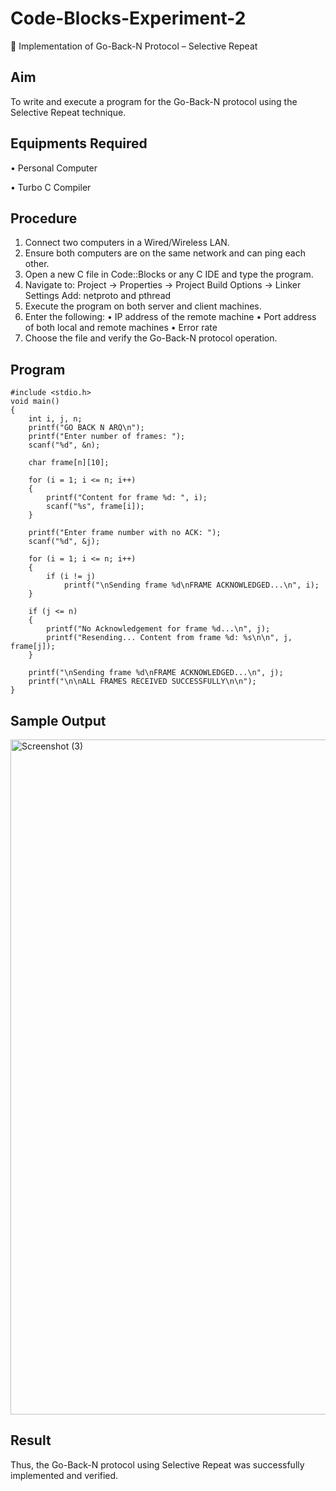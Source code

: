 # Code-Blocks-Experiment-2

📡 Implementation of Go-Back-N Protocol – Selective Repeat

## Aim

To write and execute a program for the Go-Back-N protocol using the Selective Repeat technique.

## Equipments Required

• 	Personal Computer

• 	Turbo C Compiler

## Procedure
1. 	Connect two computers in a Wired/Wireless LAN.
2. 	Ensure both computers are on the same network and can ping each other.
3. 	Open a new C file in Code::Blocks or any C IDE and type the program.
4. 	Navigate to:
Project -> Properties -> Project Build Options -> Linker Settings
Add: netproto and pthread
5. 	Execute the program on both server and client machines.
6. 	Enter the following:
• 	IP address of the remote machine
• 	Port address of both local and remote machines
• 	Error rate
7. 	Choose the file and verify the Go-Back-N protocol operation.

## Program
```
#include <stdio.h>
void main()
{
    int i, j, n;
    printf("GO BACK N ARQ\n");
    printf("Enter number of frames: ");
    scanf("%d", &n);

    char frame[n][10];

    for (i = 1; i <= n; i++)
    {
        printf("Content for frame %d: ", i);
        scanf("%s", frame[i]);
    }

    printf("Enter frame number with no ACK: ");
    scanf("%d", &j);

    for (i = 1; i <= n; i++)
    {
        if (i != j)
            printf("\nSending frame %d\nFRAME ACKNOWLEDGED...\n", i);
    }

    if (j <= n)
    {
        printf("No Acknowledgement for frame %d...\n", j);
        printf("Resending... Content from frame %d: %s\n\n", j, frame[j]);
    }

    printf("\nSending frame %d\nFRAME ACKNOWLEDGED...\n", j);
    printf("\n\nALL FRAMES RECEIVED SUCCESSFULLY\n\n");
}
```

## Sample Output
<img width="1920" height="1080" alt="Screenshot (3)" src="https://github.com/user-attachments/assets/470ae231-e827-4164-a147-91576b7aecab" />


## Result

Thus, the Go-Back-N protocol using Selective Repeat was successfully implemented and verified.
